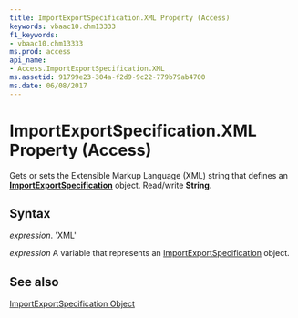 ```yaml
---
title: ImportExportSpecification.XML Property (Access)
keywords: vbaac10.chm13333
f1_keywords:
- vbaac10.chm13333
ms.prod: access
api_name:
- Access.ImportExportSpecification.XML
ms.assetid: 91799e23-304a-f2d9-9c22-779b79ab4700
ms.date: 06/08/2017
---
```



# ImportExportSpecification.XML Property (Access)

Gets or sets the Extensible Markup Language (XML) string that defines an  **[ImportExportSpecification](Access.ImportExportSpecification.md)** object. Read/write **String**.


## Syntax

 _expression_. 'XML'

 _expression_ A variable that represents an [ImportExportSpecification](./Access.ImportExportSpecification.md) object.


## See also


[ImportExportSpecification Object](Access.ImportExportSpecification.md)

